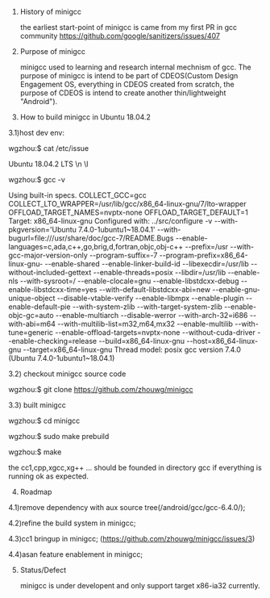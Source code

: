 1) History of minigcc

   the earliest start-point of minigcc is came from my first PR in gcc community https://github.com/google/sanitizers/issues/407
  
2) Purpose of minigcc

   minigcc used to learning and research internal mechnism of gcc. The purpose of minigcc is intend to be part of CDEOS(Custom Design Engagement OS, everything in CDEOS created from scratch, the purpose of CDEOS is intend to create another thin/lightweight "Android").


3) How to build minigcc in Ubuntu 18.04.2

3.1)host dev env:

wgzhou:$ cat /etc/issue

Ubuntu 18.04.2 LTS \n \l

wgzhou:$ gcc -v

Using built-in specs.
COLLECT_GCC=gcc
COLLECT_LTO_WRAPPER=/usr/lib/gcc/x86_64-linux-gnu/7/lto-wrapper
OFFLOAD_TARGET_NAMES=nvptx-none
OFFLOAD_TARGET_DEFAULT=1
Target: x86_64-linux-gnu
Configured with: ../src/configure -v --with-pkgversion='Ubuntu 7.4.0-1ubuntu1~18.04.1' --with-bugurl=file:///usr/share/doc/gcc-7/README.Bugs --enable-languages=c,ada,c++,go,brig,d,fortran,objc,obj-c++ --prefix=/usr --with-gcc-major-version-only --program-suffix=-7 --program-prefix=x86_64-linux-gnu- --enable-shared --enable-linker-build-id --libexecdir=/usr/lib --without-included-gettext --enable-threads=posix --libdir=/usr/lib --enable-nls --with-sysroot=/ --enable-clocale=gnu --enable-libstdcxx-debug --enable-libstdcxx-time=yes --with-default-libstdcxx-abi=new --enable-gnu-unique-object --disable-vtable-verify --enable-libmpx --enable-plugin --enable-default-pie --with-system-zlib --with-target-system-zlib --enable-objc-gc=auto --enable-multiarch --disable-werror --with-arch-32=i686 --with-abi=m64 --with-multilib-list=m32,m64,mx32 --enable-multilib --with-tune=generic --enable-offload-targets=nvptx-none --without-cuda-driver --enable-checking=release --build=x86_64-linux-gnu --host=x86_64-linux-gnu --target=x86_64-linux-gnu
Thread model: posix
gcc version 7.4.0 (Ubuntu 7.4.0-1ubuntu1~18.04.1)


3.2) checkout minigcc source code

wgzhou:$ git clone https://github.com/zhouwg/minigcc

3.3) built minigcc

wgzhou:$ cd minigcc


wgzhou:$ sudo make prebuild


wgzhou:$ make 


the cc1,cpp,xgcc,xg++ ... should be founded in directory gcc if everything is running ok as expected.



4) Roadmap

4.1)remove dependency with aux source tree(/android/gcc/gcc-6.4.0/);

4.2)refine the build system in minigcc;

4.3)cc1 bringup in minigcc; (https://github.com/zhouwg/minigcc/issues/3)

4.4)asan feature enablement in minigcc;



5) Status/Defect

   minigcc is under developent and only support target x86-ia32 currently. 
